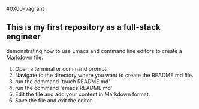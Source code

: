 #0X00-vagrant

## This is my first repository as a full-stack engineer

demonstrating how to use Emacs and command line editors to create a Markdown file.

1. Open a terminal or command prompt.
2. Navigate to the directory where you want to create the README.md file.
3. run the command 'touch README.md'
4. run the command 'emacs README.md'
5. Edit the file and add your content in Markdown format.
5. Save the file and exit the editor.
